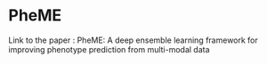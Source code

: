 # PheME

Link to the paper : PheME: A deep ensemble learning framework for improving phenotype prediction from multi-modal data
